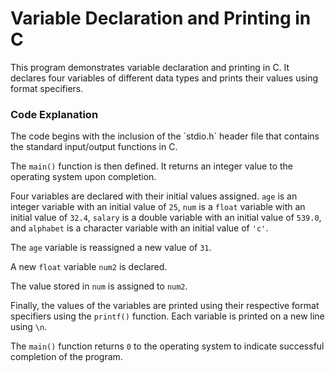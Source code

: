<h1>Variable Declaration and Printing in C</h1>

This program demonstrates variable declaration and printing in C. It declares four variables of different data types and prints their values using format specifiers.

<h3>Code Explanation</h3>
The code begins with the inclusion of the `stdio.h` header file that contains the standard input/output functions in C.

The `main()` function is then defined. It returns an integer value to the operating system upon completion.

Four variables are declared with their initial values assigned. `age` is an integer variable with an initial value of `25`, `num` is a `float` variable with an initial value of `32.4`, `salary` is a double variable with an initial value of `539.0`, and `alphabet` is a character variable with an initial value of `'c'`.

The `age` variable is reassigned a new value of `31`.

A new `float` variable `num2` is declared.

The value stored in `num` is assigned to `num2`.

Finally, the values of the variables are printed using their respective format specifiers using the `printf()` function. Each variable is printed on a new line using `\n`.

The `main()` function returns `0` to the operating system to indicate successful completion of the program.
